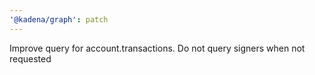 ```yaml
---
'@kadena/graph': patch
---
```


Improve query for account.transactions. Do not query signers when not requested
